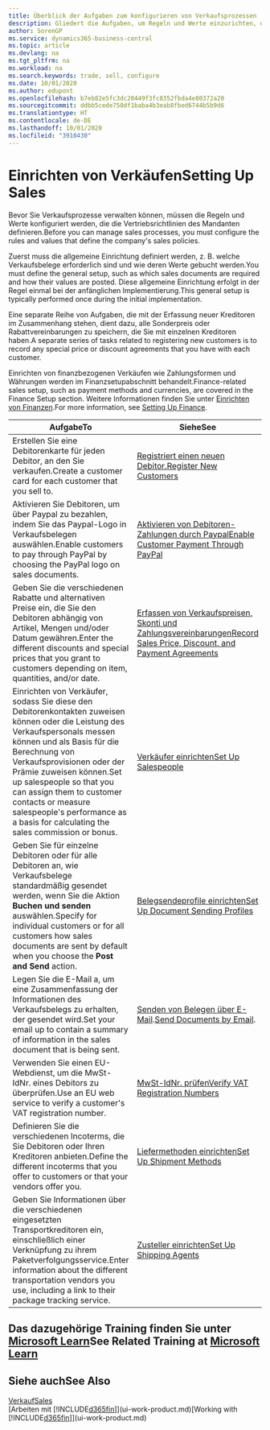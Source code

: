 ```yaml
---
title: Überblick der Aufgaben zum konfigurieren von Verkaufsprozessen | Microsoft Docs
description: Gliedert die Aufgaben, um Regeln und Werte einzurichten, um Ihre Vertriebsrichtlinien und Arbeitsgänge zu definieren.
author: SorenGP
ms.service: dynamics365-business-central
ms.topic: article
ms.devlang: na
ms.tgt_pltfrm: na
ms.workload: na
ms.search.keywords: trade, sell, configure
ms.date: 10/01/2020
ms.author: edupont
ms.openlocfilehash: b7eb82e5fc3dc20449f3fc8352fbda4e80372a20
ms.sourcegitcommit: ddbb5cede750df1baba4b3eab8fbed6744b5b9d6
ms.translationtype: HT
ms.contentlocale: de-DE
ms.lasthandoff: 10/01/2020
ms.locfileid: "3910430"
---
```

# <a name="setting-up-sales"></a><span data-ttu-id="04ec8-103">Einrichten von Verkäufen</span><span class="sxs-lookup"><span data-stu-id="04ec8-103">Setting Up Sales</span></span>
<span data-ttu-id="04ec8-104">Bevor Sie Verkaufsprozesse verwalten können, müssen die Regeln und Werte konfiguriert werden, die die Vertriebsrichtlinien des Mandanten definieren.</span><span class="sxs-lookup"><span data-stu-id="04ec8-104">Before you can manage sales processes, you must configure the rules and values that define the company's sales policies.</span></span>

<span data-ttu-id="04ec8-105">Zuerst muss die allgemeine Einrichtung definiert werden, z. B. welche Verkaufsbelege erforderlich sind und wie deren Werte gebucht werden.</span><span class="sxs-lookup"><span data-stu-id="04ec8-105">You must define the general setup, such as which sales documents are required and how their values are posted.</span></span> <span data-ttu-id="04ec8-106">Diese allgemeine Einrichtung erfolgt in der Regel einmal bei der anfänglichen Implementierung.</span><span class="sxs-lookup"><span data-stu-id="04ec8-106">This general setup is typically performed once during the initial implementation.</span></span>

<span data-ttu-id="04ec8-107">Eine separate Reihe von Aufgaben, die mit der Erfassung neuer Kreditoren im Zusammenhang stehen, dient dazu, alle Sonderpreis oder Rabattvereinbarungen zu speichern, die Sie mit einzelnen Kreditoren haben.</span><span class="sxs-lookup"><span data-stu-id="04ec8-107">A separate series of tasks related to registering new customers is to record any special price or discount agreements that you have with each customer.</span></span>

<span data-ttu-id="04ec8-108">Einrichten von finanzbezogenen Verkäufen wie Zahlungsformen und Währungen werden im Finanzsetupabschnitt behandelt.</span><span class="sxs-lookup"><span data-stu-id="04ec8-108">Finance-related sales setup, such as payment methods and currencies, are covered in the Finance Setup section.</span></span> <span data-ttu-id="04ec8-109">Weitere Informationen finden Sie unter [Einrichten von Finanzen](finance-setup-finance.md).</span><span class="sxs-lookup"><span data-stu-id="04ec8-109">For more information, see [Setting Up Finance](finance-setup-finance.md).</span></span>

| <span data-ttu-id="04ec8-110">Aufgabe</span><span class="sxs-lookup"><span data-stu-id="04ec8-110">To</span></span> | <span data-ttu-id="04ec8-111">Siehe</span><span class="sxs-lookup"><span data-stu-id="04ec8-111">See</span></span> |
| --- | --- |
| <span data-ttu-id="04ec8-112">Erstellen Sie eine Debitorenkarte für jeden Debitor, an den Sie verkaufen.</span><span class="sxs-lookup"><span data-stu-id="04ec8-112">Create a customer card for each customer that you sell to.</span></span> |[<span data-ttu-id="04ec8-113">Registriert einen neuen Debitor.</span><span class="sxs-lookup"><span data-stu-id="04ec8-113">Register New Customers</span></span>](sales-how-register-new-customers.md) |
| <span data-ttu-id="04ec8-114">Aktivieren Sie Debitoren, um über Paypal zu bezahlen, indem Sie das Paypal-Logo in Verkaufsbelegen auswählen.</span><span class="sxs-lookup"><span data-stu-id="04ec8-114">Enable customers to pay through PayPal by choosing the PayPal logo on sales documents.</span></span> |[<span data-ttu-id="04ec8-115">Aktivieren von Debitoren-Zahlungen durch Paypal</span><span class="sxs-lookup"><span data-stu-id="04ec8-115">Enable Customer Payment Through PayPal</span></span>](sales-how-enable-payment-service-extensions.md) |
| <span data-ttu-id="04ec8-116">Geben Sie die verschiedenen Rabatte und alternativen Preise ein, die Sie den Debitoren abhängig von Artikel, Mengen und/oder Datum gewähren.</span><span class="sxs-lookup"><span data-stu-id="04ec8-116">Enter the different discounts and special prices that you grant to customers depending on item, quantities, and/or date.</span></span> |[<span data-ttu-id="04ec8-117">Erfassen von Verkaufspreisen, Skonti und Zahlungsvereinbarungen</span><span class="sxs-lookup"><span data-stu-id="04ec8-117">Record Sales Price, Discount, and Payment Agreements</span></span>](sales-how-record-sales-price-discount-payment-agreements.md) |
| <span data-ttu-id="04ec8-118">Einrichten von Verkäufer, sodass Sie diese den Debitorenkontakten zuweisen können oder die Leistung des Verkaufspersonals messen können und als Basis für die Berechnung von Verkaufsprovisionen oder der Prämie zuweisen können.</span><span class="sxs-lookup"><span data-stu-id="04ec8-118">Set up salespeople so that you can assign them to customer contacts or measure salespeople's performance as a basis for calculating the sales commission or bonus.</span></span> |[<span data-ttu-id="04ec8-119">Verkäufer einrichten</span><span class="sxs-lookup"><span data-stu-id="04ec8-119">Set Up Salespeople</span></span>](sales-how-setup-salespeople.md) |
| <span data-ttu-id="04ec8-120">Geben Sie für einzelne Debitoren oder für alle Debitoren an, wie Verkaufsbelege standardmäßig gesendet werden, wenn Sie die Aktion **Buchen und senden** auswählen.</span><span class="sxs-lookup"><span data-stu-id="04ec8-120">Specify for individual customers or for all customers how sales documents are sent by default when you choose the **Post and Send** action.</span></span> |[<span data-ttu-id="04ec8-121">Belegsendeprofile einrichten</span><span class="sxs-lookup"><span data-stu-id="04ec8-121">Set Up Document Sending Profiles</span></span>](sales-how-setup-document-send-profiles.md) |
| <span data-ttu-id="04ec8-122">Legen Sie die E-Mail a, um eine Zusammenfassung der Informationen des Verkaufsbelegs zu erhalten, der gesendet wird.</span><span class="sxs-lookup"><span data-stu-id="04ec8-122">Set your email up to contain a summary of information in the sales document that is being sent.</span></span> |<span data-ttu-id="04ec8-123">[Senden von Belegen über E-Mail](ui-how-send-documents-email.md).</span><span class="sxs-lookup"><span data-stu-id="04ec8-123">[Send Documents by Email](ui-how-send-documents-email.md).</span></span> |
|<span data-ttu-id="04ec8-124">Verwenden Sie einen EU-Webdienst, um die MwSt-IdNr. eines Debitors zu überprüfen.</span><span class="sxs-lookup"><span data-stu-id="04ec8-124">Use an EU web service to verify a customer's VAT registration number.</span></span>|[<span data-ttu-id="04ec8-125">MwSt-IdNr. prüfen</span><span class="sxs-lookup"><span data-stu-id="04ec8-125">Verify VAT Registration Numbers</span></span>](finance-setup-vat.md)|
|<span data-ttu-id="04ec8-126">Definieren Sie die verschiedenen Incoterms, die Sie Debitoren oder Ihren Kreditoren anbieten.</span><span class="sxs-lookup"><span data-stu-id="04ec8-126">Define the different incoterms that you offer to customers or that your vendors offer you.</span></span>|[<span data-ttu-id="04ec8-127">Liefermethoden einrichten</span><span class="sxs-lookup"><span data-stu-id="04ec8-127">Set Up Shipment Methods</span></span>](sales-how-set-up-shipment-methods.md)|
|<span data-ttu-id="04ec8-128">Geben Sie Informationen über die verschiedenen eingesetzten Transportkreditoren ein, einschließlich einer Verknüpfung zu ihrem Paketverfolgungsservice.</span><span class="sxs-lookup"><span data-stu-id="04ec8-128">Enter information about the different transportation vendors you use, including a link to their package tracking service.</span></span>|[<span data-ttu-id="04ec8-129">Zusteller einrichten</span><span class="sxs-lookup"><span data-stu-id="04ec8-129">Set Up Shipping Agents</span></span>](sales-how-to-set-up-shipping-agents.md)|

## <a name="see-related-training-at-microsoft-learn"></a><span data-ttu-id="04ec8-130">Das dazugehörige Training finden Sie unter [Microsoft Learn](/learn/paths/trade-get-started-dynamics-365-business-central/)</span><span class="sxs-lookup"><span data-stu-id="04ec8-130">See Related Training at [Microsoft Learn](/learn/paths/trade-get-started-dynamics-365-business-central/)</span></span>

## <a name="see-also"></a><span data-ttu-id="04ec8-131">Siehe auch</span><span class="sxs-lookup"><span data-stu-id="04ec8-131">See Also</span></span>
[<span data-ttu-id="04ec8-132">Verkauf</span><span class="sxs-lookup"><span data-stu-id="04ec8-132">Sales</span></span>](sales-manage-sales.md)  
<span data-ttu-id="04ec8-133">[Arbeiten mit [!INCLUDE[d365fin](includes/d365fin_md.md)]](ui-work-product.md)</span><span class="sxs-lookup"><span data-stu-id="04ec8-133">[Working with [!INCLUDE[d365fin](includes/d365fin_md.md)]](ui-work-product.md)</span></span>
